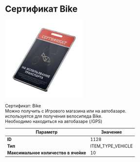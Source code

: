 # Сертификат Bike

![Item Image](../img/1128.webp?raw=true)

Сертификат: Bike<br>Можно получить с Игрового магазина или на автобазаре.<br>используется для получения велосипеда Bike.<br>Необходимо находиться на автобазаре (/GPS)


| Параметр | Значение |
|----------|----------|
| **ID** | 1128 |
| **Тип** | ITEM_TYPE_VEHICLE |
| **Максимальное количество в ячейке** | 10 |

